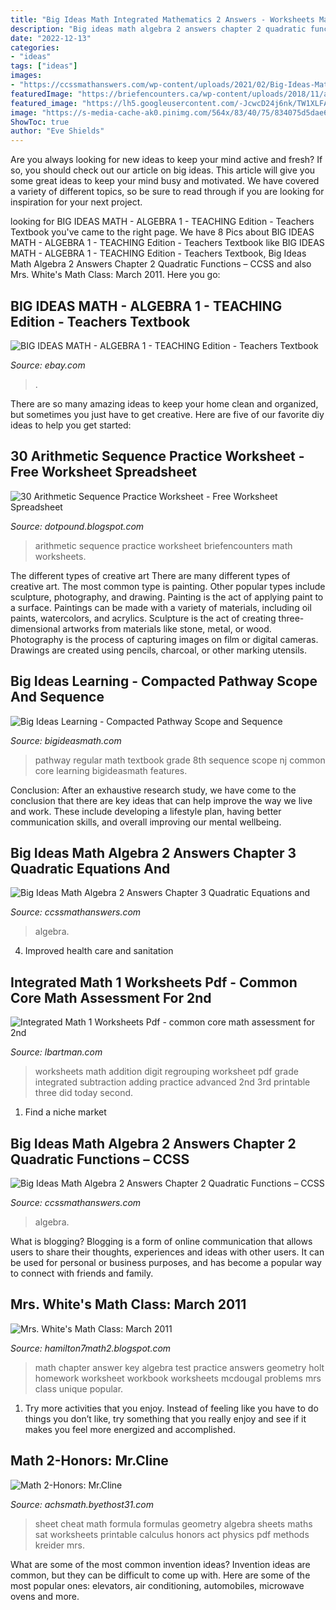 ```yaml
---
title: "Big Ideas Math Integrated Mathematics 2 Answers - Worksheets Math Addition Digit Regrouping Worksheet Pdf Grade Integrated Subtraction Adding Practice Advanced 2nd 3rd Printable Three Did Today Second"
description: "Big ideas math algebra 2 answers chapter 2 quadratic functions – ccss"
date: "2022-12-13"
categories:
- "ideas"
tags: ["ideas"]
images:
- "https://ccssmathanswers.com/wp-content/uploads/2021/02/Big-Ideas-Math-Answers-Algebra-2-Chapter-3-Quadratic-Equations-and-Complex-Numbers-3.5-a-59.2-300x272.png"
featuredImage: "https://briefencounters.ca/wp-content/uploads/2018/11/arithmetic-sequence-practice-worksheet-together-with-math-worksheets-of-arithmetic-sequence-practice-worksheet.jpg"
featured_image: "https://lh5.googleusercontent.com/-JcwcD24j6nk/TW1XLFAzx1I/AAAAAAAAADE/NfC0-v7876Y/s1600/Ch3+Practice+Test+A.jpg"
image: "https://s-media-cache-ak0.pinimg.com/564x/83/40/75/834075d5dae6c9829fe03450a873187b.jpg"
ShowToc: true
author: "Eve Shields"
---
```



Are you always looking for new ideas to keep your mind active and fresh? If so, you should check out our article on big ideas. This article will give you some great ideas to keep your mind busy and motivated. We have covered a variety of different topics, so be sure to read through if you are looking for inspiration for your next project.

	

		
looking for BIG IDEAS MATH - ALGEBRA 1 - TEACHING Edition - Teachers Textbook you've came to the right page. We have 8 Pics about BIG IDEAS MATH - ALGEBRA 1 - TEACHING Edition - Teachers Textbook like BIG IDEAS MATH - ALGEBRA 1 - TEACHING Edition - Teachers Textbook, Big Ideas Math Algebra 2 Answers Chapter 2 Quadratic Functions – CCSS and also Mrs. White&#039;s Math Class: March 2011. Here you go:
		
    
## BIG IDEAS MATH - ALGEBRA 1 - TEACHING Edition - Teachers Textbook

<img loading=lazy src="https://i.ebayimg.com/images/g/TFoAAOSw-9lekMkp/s-l300.jpg" onerror="this.onerror=null;this.src='https://tse4.mm.bing.net/th?id=OIP.RgT4adD2mBz2G1dL8eNlFwAAAA&amp;pid=15.1';" alt="BIG IDEAS MATH - ALGEBRA 1 - TEACHING Edition - Teachers Textbook">

_Source: ebay.com_

>. 

	

There are so many amazing ideas to keep your home clean and organized, but sometimes you just have to get creative. Here are five of our favorite diy ideas to help you get started: 

    
## 30 Arithmetic Sequence Practice Worksheet - Free Worksheet Spreadsheet

<img loading=lazy src="https://briefencounters.ca/wp-content/uploads/2018/11/arithmetic-sequence-practice-worksheet-together-with-math-worksheets-of-arithmetic-sequence-practice-worksheet.jpg" onerror="this.onerror=null;this.src='https://tse3.mm.bing.net/th?id=OIP.G51qBSUTe02rbeZPAXKB1wHaJ4&amp;pid=15.1';" alt="30 Arithmetic Sequence Practice Worksheet - Free Worksheet Spreadsheet">

_Source: dotpound.blogspot.com_

>arithmetic sequence practice worksheet briefencounters math worksheets. 

	

The different types of creative art
There are many different types of creative art. The most common type is painting. Other popular types include sculpture, photography, and drawing.
Painting is the act of applying paint to a surface. Paintings can be made with a variety of materials, including oil paints, watercolors, and acrylics. Sculpture is the act of creating three-dimensional artworks from materials like stone, metal, or wood. Photography is the process of capturing images on film or digital cameras. Drawings are created using pencils, charcoal, or other marking utensils.

    
## Big Ideas Learning - Compacted Pathway Scope And Sequence

<img loading=lazy src="http://www.bigideasmath.com/uploads/images/features/regular_pathway_books_large.png" onerror="this.onerror=null;this.src='https://tse1.mm.bing.net/th?id=OIP.fY_YkP4TtClPGWezfLIQbQHaD2&amp;pid=15.1';" alt="Big Ideas Learning - Compacted Pathway Scope and Sequence">

_Source: bigideasmath.com_

>pathway regular math textbook grade 8th sequence scope nj common core learning bigideasmath features. 

	

Conclusion:
After an exhaustive research study, we have come to the conclusion that there are key ideas that can help improve the way we live and work. These include developing a lifestyle plan, having better communication skills, and overall improving our mental wellbeing.

    
## Big Ideas Math Algebra 2 Answers Chapter 3 Quadratic Equations And

<img loading=lazy src="https://ccssmathanswers.com/wp-content/uploads/2021/02/Big-Ideas-Math-Answers-Algebra-2-Chapter-3-Quadratic-Equations-and-Complex-Numbers-3.5-a-59.2-300x272.png" onerror="this.onerror=null;this.src='https://tse3.mm.bing.net/th?id=OIP.lIM_hT6Zl68JkOwikNYwNAAAAA&amp;pid=15.1';" alt="Big Ideas Math Algebra 2 Answers Chapter 3 Quadratic Equations and">

_Source: ccssmathanswers.com_

>algebra. 

	

4. Improved health care and sanitation 

    
## Integrated Math 1 Worksheets Pdf - Common Core Math Assessment For 2nd

<img loading=lazy src="https://s-media-cache-ak0.pinimg.com/564x/83/40/75/834075d5dae6c9829fe03450a873187b.jpg" onerror="this.onerror=null;this.src='https://tse3.mm.bing.net/th?id=OIP.vFpSPLIXIqeeNJl_UjeM6QAAAA&amp;pid=15.1';" alt="Integrated Math 1 Worksheets Pdf - common core math assessment for 2nd">

_Source: lbartman.com_

>worksheets math addition digit regrouping worksheet pdf grade integrated subtraction adding practice advanced 2nd 3rd printable three did today second. 

	

1. Find a niche market 

    
## Big Ideas Math Algebra 2 Answers Chapter 2 Quadratic Functions – CCSS

<img loading=lazy src="https://ccssmathanswers.com/wp-content/uploads/2021/02/Big-Ideas-Math-Algebra-2-Answers-Chapter-2-Quadratic-Functions-2.4-Question-29.2-300x207.png" onerror="this.onerror=null;this.src='https://tse3.mm.bing.net/th?id=OIP.oNobY465dWMUpJI86-7lzAAAAA&amp;pid=15.1';" alt="Big Ideas Math Algebra 2 Answers Chapter 2 Quadratic Functions – CCSS">

_Source: ccssmathanswers.com_

>algebra. 

	

What is blogging?
Blogging is a form of online communication that allows users to share their thoughts, experiences and ideas with other users. It can be used for personal or business purposes, and has become a popular way to connect with friends and family.

    
## Mrs. White&#039;s Math Class: March 2011

<img loading=lazy src="https://lh5.googleusercontent.com/-JcwcD24j6nk/TW1XLFAzx1I/AAAAAAAAADE/NfC0-v7876Y/s1600/Ch3+Practice+Test+A.jpg" onerror="this.onerror=null;this.src='https://tse2.mm.bing.net/th?id=OIP.WvLpz2RPel3FvS4yY1DwnQHaJ8&amp;pid=15.1';" alt="Mrs. White&#039;s Math Class: March 2011">

_Source: hamilton7math2.blogspot.com_

>math chapter answer key algebra test practice answers geometry holt homework worksheet workbook worksheets mcdougal problems mrs class unique popular. 

	

1. Try more activities that you enjoy. Instead of feeling like you have to do things you don’t like, try something that you really enjoy and see if it makes you feel more energized and accomplished. 

    
## Math 2-Honors: Mr.Cline

<img loading=lazy src="http://www.achsmath.byethost31.com/Math_2_Honors_files/FormulaSheetGeometry2.jpg" onerror="this.onerror=null;this.src='https://tse3.mm.bing.net/th?id=OIP.SzxJTb3C-HroYWYv-Q3uOwHaJz&amp;pid=15.1';" alt="Math 2-Honors: Mr.Cline">

_Source: achsmath.byethost31.com_

>sheet cheat math formula formulas geometry algebra sheets maths sat worksheets printable calculus honors act physics pdf methods kreider mrs. 

	

What are some of the most common invention ideas?
Invention ideas are common, but they can be difficult to come up with. Here are some of the most popular ones: elevators, air conditioning, automobiles, microwave ovens and more.

